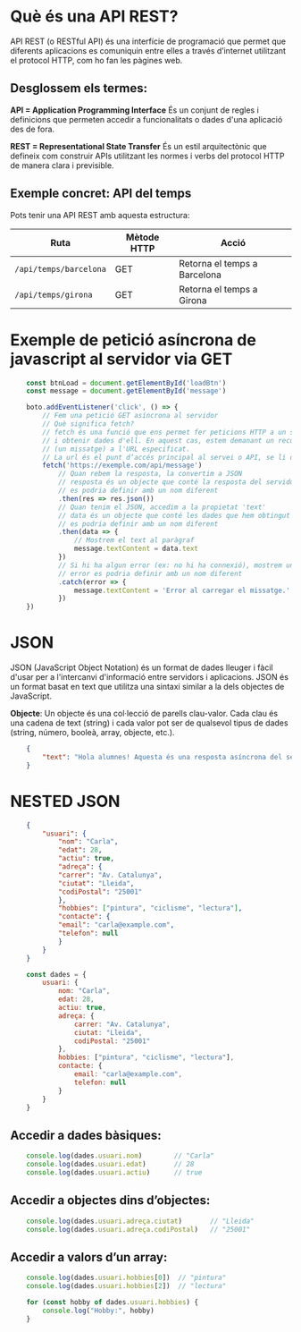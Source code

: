# Què és una API REST?
API REST (o RESTful API) és una interfície de programació que permet que diferents aplicacions es comuniquin entre elles a través d’internet utilitzant el protocol HTTP, com ho fan les pàgines web.

## Desglossem els termes:
**API = Application Programming Interface**
És un conjunt de regles i definicions que permeten accedir a funcionalitats o dades d'una aplicació des de fora.

**REST = Representational State Transfer**
És un estil arquitectònic que defineix com construir APIs utilitzant les normes i verbs del protocol HTTP de manera clara i previsible.

## Exemple concret: API del temps
Pots tenir una API REST amb aquesta estructura:

| Ruta                         | Mètode HTTP | Acció                            |
|------------------------------|-------------|----------------------------------|
| `/api/temps/barcelona`       | GET         | Retorna el temps a Barcelona     |
| `/api/temps/girona`          | GET         | Retorna el temps a Girona        |

# Exemple de petició asíncrona de javascript al servidor via GET
```javascript
    const btnLoad = document.getElementById('loadBtn')
    const message = document.getElementById('message')

    boto.addEventListener('click', () => {  
        // Fem una petició GET asíncrona al servidor
        // Què significa fetch?
        // fetch és una funció que ens permet fer peticions HTTP a un servidor
        // i obtenir dades d'ell. En aquest cas, estem demanant un recurs
        // (un missatge) a l'URL especificat.
        // La url és el punt d’accés principal al servei o API, se li diu ENDPOINT
        fetch('https://exemple.com/api/message')
            // Quan rebem la resposta, la convertim a JSON
            // resposta és un objecte que conté la resposta del servidor,
            // es podria definir amb un nom diferent
            .then(res => res.json())
            // Quan tenim el JSON, accedim a la propietat 'text'
            // data és un objecte que conté les dades que hem obtingut del servidor
            // es podria definir amb un nom diferent
            .then(data => {
                // Mostrem el text al paràgraf
                message.textContent = data.text
            })
            // Si hi ha algun error (ex: no hi ha connexió), mostrem un missatge d'error
            // error es podria definir amb un nom diferent
            .catch(error => {
                message.textContent = 'Error al carregar el missatge.'
            })
    })
```
# JSON
JSON (JavaScript Object Notation) és un format de dades lleuger i fàcil d'usar per a l'intercanvi d'informació entre servidors i aplicacions. JSON és un format basat en text que utilitza una sintaxi similar a la dels objectes de JavaScript.

**Objecte**: Un objecte és una col·lecció de parells clau-valor. Cada clau és una cadena de text (string) i cada valor pot ser de qualsevol tipus de dades (string, número, booleà, array, objecte, etc.).

```json
    {
        "text": "Hola alumnes! Aquesta és una resposta asíncrona del servidor."
    }
```

# NESTED JSON
```json
    {
        "usuari": {
            "nom": "Carla",
            "edat": 28,
            "actiu": true,
            "adreça": {
            "carrer": "Av. Catalunya",
            "ciutat": "Lleida",
            "codiPostal": "25001"
            },
            "hobbies": ["pintura", "ciclisme", "lectura"],
            "contacte": {
            "email": "carla@example.com",
            "telefon": null
            }
        }
    }
```

```js
    const dades = {
        usuari: {
            nom: "Carla",
            edat: 28,
            actiu: true,
            adreça: {
                carrer: "Av. Catalunya",
                ciutat: "Lleida",
                codiPostal: "25001"
            },
            hobbies: ["pintura", "ciclisme", "lectura"],
            contacte: {
                email: "carla@example.com",
                telefon: null
            }
        }
    }
```

## Accedir a dades bàsiques:
```js
    console.log(dades.usuari.nom)        // "Carla"
    console.log(dades.usuari.edat)       // 28
    console.log(dades.usuari.actiu)      // true
```

## Accedir a objectes dins d’objectes:
```js
    console.log(dades.usuari.adreça.ciutat)       // "Lleida"
    console.log(dades.usuari.adreça.codiPostal)   // "25001"
```

## Accedir a valors d’un array:
```js
    console.log(dades.usuari.hobbies[0])  // "pintura"
    console.log(dades.usuari.hobbies[2])  // "lectura"

    for (const hobby of dades.usuari.hobbies) {
        console.log("Hobby:", hobby)
    }
```
